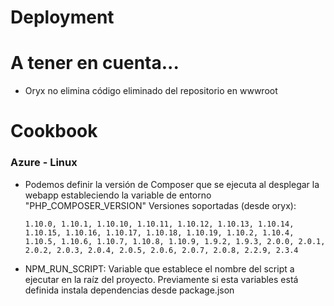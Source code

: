 # Deployment


# A tener en cuenta...

- Oryx no elimina código eliminado del repositorio en wwwroot


# Cookbook


### Azure - Linux

- Podemos definir la versión de Composer que se ejecuta al desplegar la webapp estableciendo la variable de entorno "PHP_COMPOSER_VERSION"
  Versiones soportadas (desde oryx):

    ```
    1.10.0, 1.10.1, 1.10.10, 1.10.11, 1.10.12, 1.10.13, 1.10.14, 1.10.15, 1.10.16, 1.10.17, 1.10.18, 1.10.19, 1.10.2, 1.10.4, 1.10.5, 1.10.6, 1.10.7, 1.10.8, 1.10.9, 1.9.2, 1.9.3, 2.0.0, 2.0.1, 2.0.2, 2.0.3, 2.0.4, 2.0.5, 2.0.6, 2.0.7, 2.0.8, 2.2.9, 2.3.4
    ```

- NPM_RUN_SCRIPT: Variable que establece el nombre del script a ejecutar en la raíz del proyecto. Previamente si esta variables está definida instala dependencias desde package.json